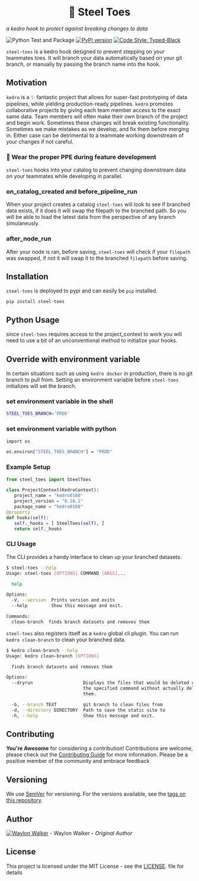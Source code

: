 <h1 align='center'><span aria-role='img' aria-label='boot'>🥾</span> Steel Toes</h1>

_a kedro hook to protect against breaking changes to data_

![Python Test and Package](https://github.com/WaylonWalker/steel-toes/workflows/Python%20Test%20and%20Package/badge.svg)
[![PyPI version](https://badge.fury.io/py/steel-toes.svg)](https://pypi.org/project/steel-toes/)
[![Code Style: Typed-Black](https://img.shields.io/badge/code%20style-mypy|black-black.svg)](https://github.com/ambv/black)

`steel-toes` is a kedro hook designed to prevent stepping on your teammates toes.  It will branch your data automatically based on your git branch, or manually by passing the branch name into the hook.


## Motivation

`kedro` is a ✨ fantastic project that allows for super-fast prototyping of data pipelines, while yielding production-ready pipelines. `kedro` promotes collaborative projects by giving each team member access to the exact same data.  Team members will often make their own branch of the project and begin work.  Sometimes these changes will break existing functionality. Sometimes we make mistakes as we develop, and fix them before merging in.  Either case can be detrimental to a teammate working downstream of your changes if not careful.

### 🥼 Wear the proper PPE during feature development

`steel-toes` hooks into your catalog to prevent changing downstream data on your teammates while developing in parallel.

### on_catalog_created and before_pipeline_run

When your project creates a catalog `steel-toes` will look to see if branched data exists, if it does it will swap the filepath to the branched path.  So you will be able to load the latest data from the perspective of any branch simulaneusly.

### after_node_run

After your node is ran, before saving, `steel-toes` will check if your `filepath` was swapped, if not it will swap it to the branched `filepath` before saving.

## Installation

`steel-toes` is deployed to pypi and can easily be `pip` installed.

``` console
pip install steel-toes
```

## Python Usage

since `steel-toes` requires access to the project_context to work you will
need to use a bit of an unconventional method to initialize your hooks.

## Override with environment variable

In certain situations such as using `kedro docker` in production, there is no git branch to pull from.  Setting an environment variable before `steel-toes` initializes will set the branch.

### set environment variable in the shell

``` bash
STEEL_TOES_BRANCH='PROD'
```

### set environment variable with python

```bash
import os

os.environ["STEEL_TOES_BRANCH"] = "PROD"
```

### Example Setup

``` python
from steel_toes import SteelToes

class ProjectContext(KedroContext):
   project_name = "kedro0160"
   project_version = "0.16.1"
   package_name = "kedro0160"
@property
def hooks(self):
   self._hooks = [ SteelToes(self), ]
   return self._hooks
```


### CLI Usage

The CLI provides a handy interface to clean up your branched datasets.

``` bash
$ steel-toes --help
Usage: steel-toes [OPTIONS] COMMAND [ARGS]...

  help

Options:
  -V, --version  Prints version and exits
  --help         Show this message and exit.

Commands:
  clean-branch  finds branch datasets and removes them
```

`steel-toes` also registers itself as a `kedro` global cli plugin.  You can run `kedro clean-branch` to clean your branched data.

``` bash
$ kedro clean-branch --help
Usage: kedro clean-branch [OPTIONS]

  finds branch datasets and removes them

Options:
  --dryrun                   Displays the files that would be deleted using
                             the specified command without actually deleting
                             them.

  -b, --branch TEXT          git branch to clean files from
  -d, --directory DIRECTORY  Path to save the static site to
  -h, --help                 Show this message and exit.
```

## Contributing

**You're Awesome** for considering a contribution!  Contributions are welcome, please check out the [Contributing Guide](https://github.com/WaylonWalker/steel-toes/blob/main/contributing.md) for more information.  Please be a positive member of the community and embrace feedback

## Versioning

We use [SemVer](https://semver.org/) for versioning. For the versions available, see the [tags on this repository](./tags).


## Author

[![Waylon Walker](https://avatars1.githubusercontent.com/u/22648375?s=120&v=4)](https://github.com/WaylonWalker) - Waylon Walker - _Original Author_

## License

This project is licensed under the MIT License - see the [LICENSE](./LICENSE). file for details
